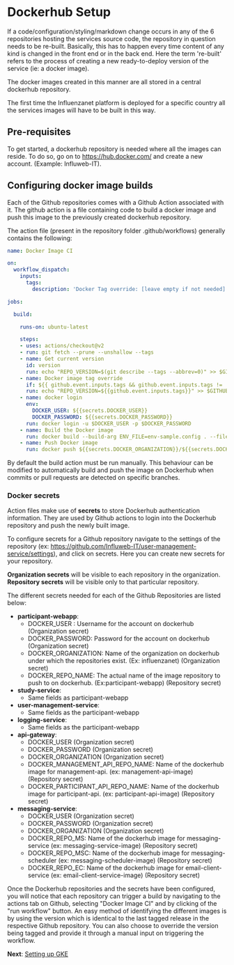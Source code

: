 # Dockerhub Setup

If a code/configuration/styling/markdown change occurs in any of the 6 repositories hosting the services source code, the repository in question needs to be re-built. Basically, this has to happen every time content of any kind is changed in the front end or in the back end. Here the term 're-built' refers to the process of creating a new ready-to-deploy version of the service (ie: a docker image).

The docker images created in this manner are all stored in a central dockerhub repository.

The first time the Influenzanet platform is deployed for a specific country all the services images will have to be built in this way. 

## Pre-requisites

To get started, a dockerhub repository is needed where all the images can reside. To do so, go on to https://hub.docker.com/ and create a new account. (Example: Influweb-IT).

## Configuring docker image builds

Each of the Github repositories comes with a Github Action associated with it. The github action is a file containing code to build a docker image and push this image to the previously created dockerhub repository.

The action file (present in the repository folder .github/workflows) generally contains the following:

```yaml
name: Docker Image CI

on:
  workflow_dispatch:
    inputs:
      tags:
        description: 'Docker Tag override: [leave empty if not needed]'

jobs:

  build:

    runs-on: ubuntu-latest

    steps:
    - uses: actions/checkout@v2
    - run: git fetch --prune --unshallow --tags
    - name: Get current version
      id: version
      run: echo "REPO_VERSION=$(git describe --tags --abbrev=0)" >> $GITHUB_ENV
    - name: Docker image tag override
      if: ${{ github.event.inputs.tags && github.event.inputs.tags != '' }}
      run: echo "REPO_VERSION=${{github.event.inputs.tags}}" >> $GITHUB_ENV
    - name: docker login
      env:
        DOCKER_USER: ${{secrets.DOCKER_USER}}
        DOCKER_PASSWORD: ${{secrets.DOCKER_PASSWORD}}
      run: docker login -u $DOCKER_USER -p $DOCKER_PASSWORD
    - name: Build the Docker image
      run: docker build --build-arg ENV_FILE=env-sample.config . --file Dockerfile --tag ${{secrets.DOCKER_ORGANIZATION}}/${{secrets.DOCKER_REPO_NAME}}:$REPO_VERSION
    - name: Push Docker image
      run: docker push ${{secrets.DOCKER_ORGANIZATION}}/${{secrets.DOCKER_REPO_NAME}}:$REPO_VERSION
```

By default the build action must be run manually. This behaviour can be modified to automatically build and push the image on Dockerhub when commits or pull requests are detected on specific branches. 

### Docker secrets

Action files make use of **secrets** to store Dockerhub authentication information. They are used by Github actions to login into the Dockerhub repository and push the newly built image.

To configure secrets for a Github repository navigate to the settings of the repository  (ex: https://github.com/Influweb-IT/user-management-service/settings), and click on secrets. Here you can create new secrets for your repository.

**Organization secrets** will be visible to each repository in the organization. **Repository secrets** will be visible only to that particular repository.

The different secrets needed for each of the Github Repositories are listed below:

 - **participant-webapp**:
	 - DOCKER_USER : Username for the account on dockerhub (Organization secret)
	 - DOCKER_PASSWORD: Password for the account on dockerhub (Organization secret)
	 - DOCKER_ORGANIZATION: Name of the organization on dockerhub under which the repositories exist. (Ex: influenzanet) (Organization secret)
	 - DOCKER_REPO_NAME: The actual name of the image repository to push to on dockerhub. (Ex:participant-webapp) (Repository secret)
 - **study-service**:
	 - Same fields as participant-webapp
 - **user-management-service**:
	 - Same fields as the participant-webapp
 - **logging-service**:
	 - Same fields as the participant-webapp
 -  **api-gateway**:
	 - DOCKER_USER (Organization secret)
	 - DOCKER_PASSWORD (Organization secret)
	 - DOCKER_ORGANIZATION (Organization secret)
	 - DOCKER_MANAGEMENT_API_REPO_NAME: Name of the dockerhub image for management-api. (ex: management-api-image) (Repository secret)
	 - DOCKER_PARTICIPANT_API_REPO_NAME: Name of the dockerhub image for participant-api. (ex: participant-api-image) (Repository secret)
 - **messaging-service**:
	 - DOCKER_USER (Organization secret)
	 - DOCKER_PASSWORD (Organization secret)
	 - DOCKER_ORGANIZATION (Organization secret)
	 - DOCKER_REPO_MS: Name of the dockerhub image for messaging-service (ex: messaging-service-image) (Repository secret)
	 - DOCKER_REPO_MSC: Name of the dockerhub image for messaging-scheduler (ex: messaging-scheduler-image) (Repository secret)
	 - DOCKER_REPO_EC: Name of the dockerhub image for email-client-service (ex: email-client-service-image) (Repository secret)

Once the Dockerhub repositories and the secrets have been configured, you will notice that each repository can trigger a build by navigating to the actions tab on Github, selecting "Docker Image CI" and by clicking of the "run workflow" button. An easy method of identifying the different images is by using the version which is identical to the last tagged release in the respective Github repository. You can also choose to override the version being tagged and provide it through a manual input on triggering the workflow.

**Next**: [Setting up GKE](../installation/3-install-influenzanet-gke.md)
